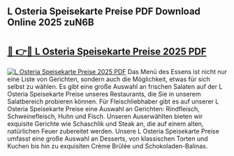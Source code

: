 ## L Osteria Speisekarte Preise PDF Download Online 2025 zuN6B

# <h2><a href="http://gcbvtc.nevu.top/?p=L+Osteria+Speisekarte+Preise">🔗 👉🔴 L Osteria Speisekarte Preise 2025 PDF</a></h2>

[![L Osteria Speisekarte Preise 2025 PDF](https://i.imgur.com/dBaPXMq.png)](http://gcbvtc.nevu.top/?p=L+Osteria+Speisekarte+Preise)
Das Menü des Essens ist nicht nur eine Liste von Gerichten, sondern auch die Möglichkeit, etwas für sich selbst zu wählen. Es gibt eine große Auswahl an frischen Salaten auf der L Osteria Speisekarte Preise unseres Restaurants, die Sie in unserem Salatbereich probieren können. Für Fleischliebhaber gibt es auf unserer L Osteria Speisekarte Preise eine Auswahl an Gerichten: Rindfleisch, Schweinefleisch, Huhn und Fisch. Unseren Auserwählten bieten wir exquisite Gerichte wie Schaschlik und Steak an, die auf einem alten, natürlichen Feuer zubereitet werden. Unsere L Osteria Speisekarte Preise umfasst eine große Auswahl an Desserts, von klassischen Torten und Kuchen bis hin zu exquisiten Crème Brûlée und Schokoladen-Balinas.
